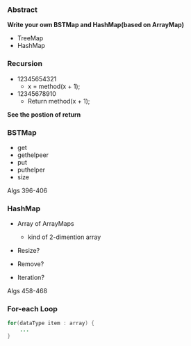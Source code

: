 ### Abstract

**Write your own BSTMap and HashMap(based on ArrayMap)**

* TreeMap
* HashMap



### Recursion

* 12345654321
  * x = method(x + 1);
* 12345678910
  * Return method(x + 1);

**See the postion of return**

### BSTMap

* get
* gethelpeer
* put
* puthelper
* size

Algs 396-406



### HashMap

* Array of ArrayMaps
  * kind of 2-dimention array

* Resize?
* Remove?
* Iteration?

Algs 458-468



### For-each Loop

```java
for(dataType item : array) {
    ...
}
```